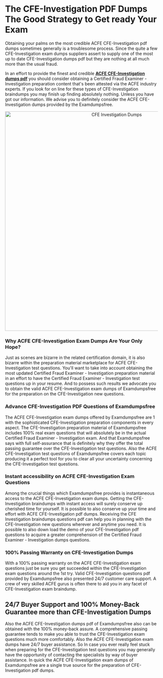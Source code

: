 <h1>The CFE-Investigation PDF Dumps The Good Strategy to Get ready Your Exam</h1>
<p>Obtaining your palms on the most credible ACFE CFE-Investigation pdf dumps sometimes generally is a troublesome process. Since the quite a few CFE-Investigation exam dumps suppliers assert to supply one of the most up to date CFE-Investigation dumps pdf but they are nothing at all much more than the usual fraud.</p>
<p>In an effort to provide the finest and credible <strong><a href="https://examdumpsfree.com/CFE-Investigation-exam-dumps">ACFE CFE-Investigation dumps pdf</a></strong> you should consider obtaining a Certified Fraud Examiner - Investigation preparation content that's been attested via the ACFE industry experts. If you look for on line for these types of CFE-Investigation braindumps you may finish up finding absolutely nothing. Unless you have got our information. We advise you to definitely consider the ACFE CFE-Investigation dumps provided by the Examdumpsfree.</p>
<p style="text-align: center;"><a href="https://examdumpsfree.com/CFE-Investigation-exam-dumps"><img src="https://i.ibb.co/yV3fvNg/Exam-Dumps-Free.png" alt="CFE Investigation Dumps" width="720" /></a></p>
<h3>Why ACFE CFE-Investigation Exam Dumps Are Your Only Hope?</h3>
<p>Just as scenes are bizarre in the related certification domain, it is also bizarre within the preparation material marketplace for ACFE CFE-Investigation test questions. You'll want to take into account obtaining the most updated Certified Fraud Examiner - Investigation preparation material in an effort to have the Certified Fraud Examiner - Investigation test questions up in your resume. And to possess such results we advocate you to obtain the valid ACFE CFE-Investigation exam dumps of Examdumpsfree for the preparation on the CFE-Investigation new questions.</p>
<h3><strong>Advance CFE-Investigation PDF Questions of Examdumpsfree</strong></h3>
<p>The ACFE CFE-Investigation exam dumps offered by Examdumpsfree are 1 with the sophisticated CFE-Investigation preparation components in every aspect. The CFE-Investigation preparation material of Examdumpsfree includes 100% real exam questions that will absolutely be in the actual Certified Fraud Examiner - Investigation exam. And that Examdumpsfree says with full self-assurance that is definitely why they offer the total passing guarantee over the CFE-Investigation test questions. Also the ACFE CFE-Investigation test questions of Examdumpsfree covers each topic producing it a perfect tool for you to clear all your uncertainty concerning the CFE-Investigation test questions.</p>
<h3><strong>Instant accessibility on ACFE CFE-Investigation Exam Questions</strong></h3>
<p>Among the crucial things which Examdumpsfree provides is instantaneous access to the ACFE CFE-Investigation exam dumps. Getting the CFE-Investigation braindumps with instant access will surely conserve up cherished time for yourself. It is possible to also conserve up your time and effort with ACFE CFE-Investigation pdf dumps. Receiving the CFE Investigation braindumps questions pdf can help you in planning with the CFE-Investigation new questions wherever and anytime you need. It is possible to also down load the demo of your CFE-Investigation pdf questions to acquire a greater comprehension of the Certified Fraud Examiner - Investigation dumps questions.</p>
<h3><strong>100% Passing Warranty on CFE-Investigation Dumps</strong></h3>
<p>With a 100% passing warranty on the ACFE CFE-Investigation exam questions just be sure you get succeeded within the CFE-Investigation exam questions around the 1st try. Valid CFE-Investigation questions pdf provided by Examdumpsfree also presented 24/7 customer care support. A crew of very skilled ACFE gurus is often there to aid you in any facet of CFE-Investigation exam braindump.</p>
<h2><strong>24/7 Buyer Support and 100% Money-Back Guarantee more than CFE-Investigation Dumps</strong></h2>
<p>Also the ACFE CFE-Investigation dumps pdf of Examdumpsfree also can be obtained with the 100% money-back assure. A comprehensive passing guarantee tends to make you able to trust the CFE-Investigation exam questions much more comfortably. Also the ACFE CFE-Investigation exam dumps have 24/7 buyer assistance. So In case you ever really feel stuck when preparing for the CFE-Investigation test questions you may generally have the opportunity of contacting the specialists by way of buyer assistance. In quick the ACFE CFE-Investigation exam dumps of Examdumpsfree are a single true source for the preparation of CFE-Investigation pdf dumps.</p>
<h3>&nbsp;</h3>
<h3>&nbsp;</h3>
